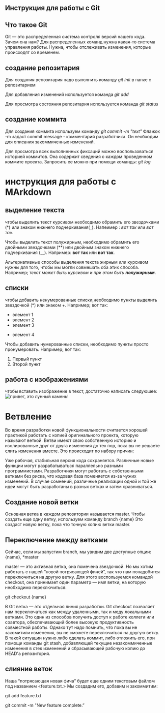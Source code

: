 ## Инструкция для работы с Git

## Что такое Git
Git — это распределенная система контроля версий нашего кода. Зачем она нам? Для распределенных команд нужна какая-то система управления работы. Нужна, чтобы отслеживать изменения, которые происходят со временем.

## создание репозитария 
Для создания репозитария надо выполнить команду *git init* в папке с репозитарием

Для добавления изменений используется команда *git add* 

Для просмотра состояния репозитария используется команда *git status*



## создание коммита
Для создания коммита используем команду *git commit -m "text"* Флажок -m задаст commit message - комментарий разработчика. Он необходим для описания закоммиченных изменений. 

Для просмотра всех выполненных фиксаций можно воспользоваться историей коммитов. Она содержит сведения о каждом проведенном коммите проекта. Запросить ее можно при помощи команды: *git log*


# инструкция для работы с MArkdown

## выделение текста

чтобы выделить текст курсивом необходимо обрамить его звездочками (*) или знаком нижнего подчеркивания(_). Напеимер : *вот так* или _вот так_.

Чтобы выделить текст полужирным, необходимо обрамить его двойными звездочками (**) или двойным знаком нижнего подчеркивания (__). Например: **вот так** или __вот так__.

Альтернативные способы выделения текста жирным или курсивом нужны для того, чтобы мы могли совмешать оба этих способа. Например; _текст может быть курсивом и при этом быть **полужирным**_.

## списки

чтобы добавить ненумерованные списки,необходимо пункты выделить звездочкой (*) или знаком +. Например; вот так:
* элемент 1 
* элемент 2 
* элемент 3
+ элемент 4

Чтобы добавить нумерованные списки, необходимо пункты просто пронумеровать. Например, вот так:
1. Первый пункт
2. Второй пункт

## работа с изображениями

чтобы вставить изображение в текст, достаточно написать следуюшее:
![привет, это лунный камень!](i.jpeg)


# Ветвление

Во время разработки новой функциональности считается хорошей практикой работать с копией оригинального проекта, которую называют веткой. Ветви имеют свою собственную историю и изолированные друг от друга изменения до тех пор, пока вы не решаете слить изменения вместе. Это происходит по набору причин:

Уже рабочая, стабильная версия кода сохраняется.
Различные новые функции могут разрабатываться параллельно разными программистами.
Разработчики могут работать с собственными ветками без риска, что кодовая база поменяется из-за чужих изменений.
В случае сомнений, различные реализации одной и той же идеи могут быть разработаны в разных ветках и затем сравниваться.

## Создание новой ветки

 Основная ветка в каждом репозитории называется master. Чтобы создать еще одну ветку, используем команду branch {name}
 Это создаст новую ветку, пока что точную копию ветки master.

## Переключение между ветками

Сейчас, если мы запустим branch, мы увидим две доступные опции: 
{name},
*master

master — это активная ветка, она помечена звездочкой. Но мы хотим работать с нашей “новой потрясающей фичей”, так что нам понадобится переключиться на другую ветку. Для этого воспользуемся командой checkout, она принимает один параметр — имя ветки, на которую необходимо переключиться.

git checkout {name}

В Git ветка — это отдельная линия разработки. Git checkout позволяет нам переключаться как между удаленными, так и меду локальными ветками. Это один из способов получить доступ к работе коллеги или соавтора, обеспечивающий более высокую продуктивность совместной работы. Однако тут надо помнить, что пока вы не закомитили изменения, вы не сможете переключиться на другую ветку. В такой ситуации нужно либо сделать коммит, либо отложить его, при помощи команды git stash, добавляющей текущие незакоммиченные изменения в стек изменений и сбрасывающей рабочую копию до HEAD'а репозитория.


## слияние веток

Наша “потрясающая новая фича” будет еще одним текстовым файлом под названием <feature.txt.> Мы создадим его, добавим и закоммитим:

git add feature.txt

git commit -m "New feature complete.”


